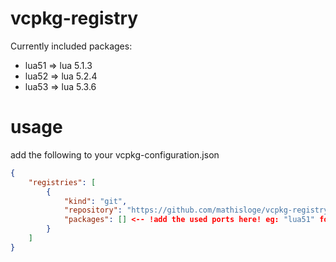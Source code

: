 # vcpkg-registry

Currently included packages:

* lua51 => lua 5.1.3
* lua52 => lua 5.2.4
* lua53 => lua 5.3.6


# usage
add the following to your vcpkg-configuration.json
```json
{
    "registries": [
        {
            "kind": "git",
            "repository": "https://github.com/mathisloge/vcpkg-registry.git",
            "packages": [] <-- !add the used ports here! eg: "lua51" for lua 5.1
        }
    ]
}
```
